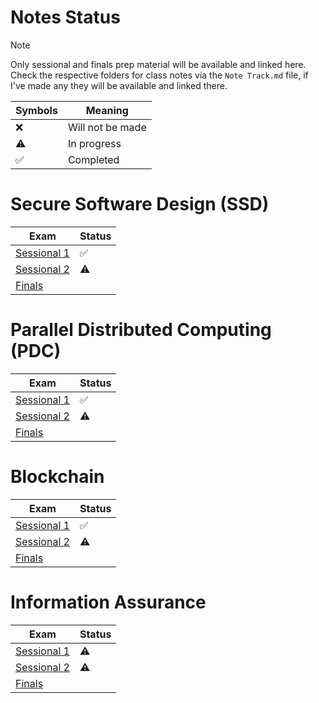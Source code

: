 # Notes Status

> [!NOTE]
> Only sessional and finals prep material will be available and linked here.
> Check the respective folders for class notes via the `Note Track.md` file, if I've made any they will be available and linked there.

| Symbols            | Meaning          |
| ------------------ | ---------------- |
| :x:                | Will not be made |
| :warning:          | In progress      |
| :white_check_mark: | Completed        |

# Secure Software Design (SSD)

| Exam                                                                    | Status             |
| ----------------------------------------------------------------------- | ------------------ |
| [Sessional 1](SSD/Sessional%201%20Prep/Sessional%201%20Prep%20Notes.md) | :white_check_mark: |
| [Sessional 2](SSD/Sessional%202%20Prep/Sessional%202%20Prep%20Notes.md) | :warning:          | 
| [Finals](SSD/Finals%20Prep/Finals%20Prep%20Notes.md)                    |                    |

# Parallel Distributed Computing (PDC)

| Exam                                                                    | Status             |
| ----------------------------------------------------------------------- | ------------------ |
| [Sessional 1](PDC/Sessional%201%20Prep/Sessional%201%20Prep%20Notes.md) | :white_check_mark: | 
| [Sessional 2](PDC/Sessional%202%20Prep/Sessional%202%20Prep%20Notes.md) | :warning:          |
| [Finals](PDC/Finals%20Prep/Finals%20Prep%20Notes.md)                    |                    |

# Blockchain

| Exam                                                                           | Status             |
| ------------------------------------------------------------------------------ | ------------------ |
| [Sessional 1](Blockchain/Sessional%201%20Prep/Sessional%201%20Prep%20Notes.md) | :white_check_mark: |
| [Sessional 2](Blockchain/Sessional%202%20Prep/Sessional%202%20Prep%20Notes.md) | :warning:          | 
| [Finals](Blockchain/Finals%20Prep/Finals%20Prep%20Notes.md)                    |                    |

# Information Assurance

| Exam                                                                   | Status    |
| ---------------------------------------------------------------------- | --------- |
| [Sessional 1](IA/Sessional%201%20Prep/Sessional%201%20Prep%20Notes.md) | :warning: |
| [Sessional 2](IA/Sessional%202%20Prep/Sessional%202%20Prep%20Notes.md) | :warning: | 
| [Finals](IA/Finals%20Prep/Finals%20Prep%20Notes.md)                    |           |